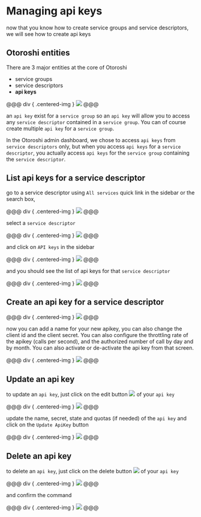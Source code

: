 # Managing api keys

now that you know how to create service groups and service descriptors, we will see how to create api keys

## Otoroshi entities

There are 3 major entities at the core of Otoroshi

* service groups
* service descriptors
* **api keys**

@@@ div { .centered-img }
<img src="../img/models-apikey.png" />
@@@

an `api key` exist for a `service group` so an `api key` will allow you to access any `service descriptor` contained in a `service group`. You can of course create multiple `api key` for a `service group`.

In the Otoroshi admin dashboard, we chose to access `api keys` from `service descriptors` only, but when you access `api keys` for a `service descriptor`, you actually access `api keys` for the `service group` containing the `service descriptor`.

## List api keys for a service descriptor

go to a service descriptor using `All services` quick link in the sidebar or the search box,


@@@ div { .centered-img }
<img src="../img/sidebar-all-services.png" />
@@@

select a `service descriptor` 

@@@ div { .centered-img }
<img src="../img/all-services.png" />
@@@

and click on `API keys` in the sidebar

@@@ div { .centered-img }
<img src="../img/sidebar-apikeys.png" />
@@@

and you should see the list of api keys for that `service descriptor`

@@@ div { .centered-img }
<img src="../img/apikeys-list.png" />
@@@

## Create an api key for a service descriptor

@@@ div { .centered-img }
<img src="../img/add-apikey.png" />
@@@

now you can add a name for your new apikey, you can also change the client id and the client secret. You can also configure the throttling rate of the apikey (calls per second), and the authorized number of call by day and by month. You can also activate or de-activate the api key from that screen.

@@@ div { .centered-img }
<img src="../img/create-apikey.png" />
@@@

## Update an api key

to update an `api key`, just click on the edit button <img src="../img/edit.png" /> of your `api key`

@@@ div { .centered-img }
<img src="../img/apikey-edit.png" />
@@@

update the name, secret, state and quotas (if needed) of the `api key` and click on the `Update ApiKey` button

@@@ div { .centered-img }
<img src="../img/apikey-update.png" />
@@@

## Delete an api key

to delete an `api key`, just click on the delete button <img src="../img/delete.png" /> of your `api key`

@@@ div { .centered-img }
<img src="../img/apikey-delete.png" />
@@@

and confirm the command

@@@ div { .centered-img }
<img src="../img/apikey-delete-confirm.png" />
@@@

